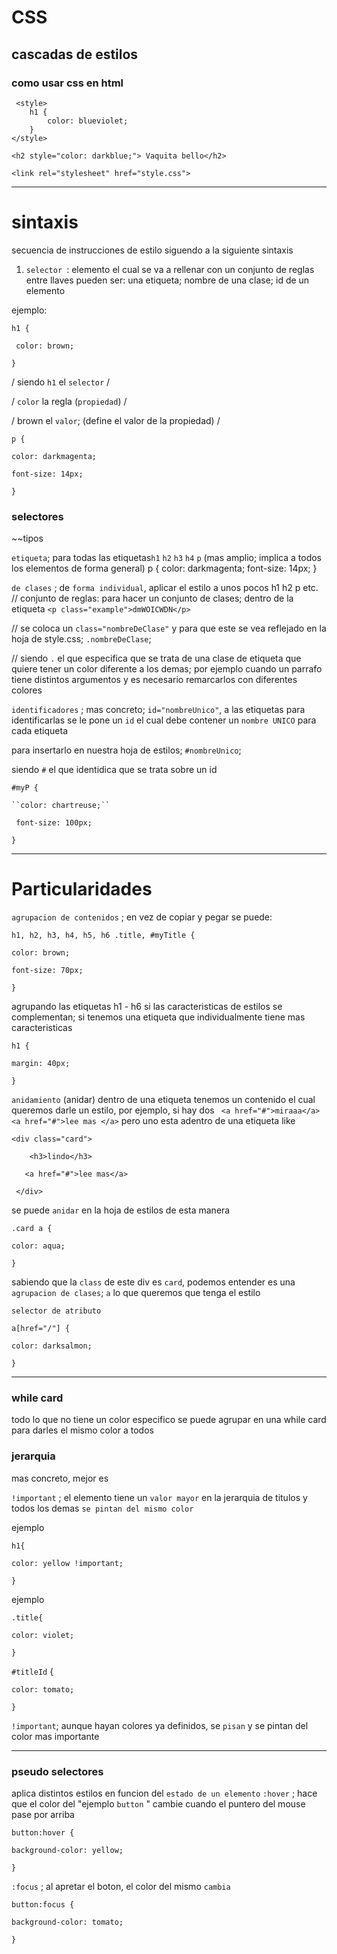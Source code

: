 # CSS

## cascadas de estilos

### como usar css en html 


<!-- EJEMPLO: codigo en css en una hoja HTML; ya no hay atributos es puramente lenguaje css-->
     <style> 
        h1 {
            color: blueviolet;
        }
    </style>
 <!--EJEMPLO: INLINE usa style como ARGUMENTO para darle el diseño a la etiqueta h2-->
    <h2 style="color: darkblue;"> Vaquita bello</h2>

 <!-- vincula css con html-->
    <link rel="stylesheet" href="style.css">

<hr>

# sintaxis
secuencia de instrucciones de estilo siguendo a la siguiente sintaxis


1) ``selector ``: elemento el cual se va a rellenar con un conjunto de reglas entre llaves 
pueden ser: una etiqueta; nombre de una clase; id de un elemento

ejemplo:


``h1 {``

   `` color: brown;``
   
``}``

/ siendo ``h1`` el  ``selector`` /

/ ``color`` la regla (``propiedad``) /

/ brown el ``valor``; (define el valor de la propiedad) /


``p {``

    color: darkmagenta;
    
    font-size: 14px;
    
``}``



### selectores

~~tipos

``etiqueta``; para todas las etiquetas``h1`` ``h2`` ``h3`` ``h4`` ``p`` (mas amplio; implica a todos los elementos de forma general)
p {
    color: darkmagenta;
    font-size: 14px;
}


``de clases`` ; de ``forma individual``, aplicar el estilo a unos pocos h1 h2 p etc.
// conjunto de reglas: para hacer un conjunto de clases; dentro de la etiqueta ``<p class="example">dmWOICWDN</p>``

// se coloca un ``class="nombreDeClase"`` y para que este se vea reflejado en la hoja de style.css; ``.nombreDeClase``;

// siendo ``.`` el que especifica que se trata de una clase de etiqueta que quiere tener un color diferente a los demas; por ejemplo cuando un parrafo tiene distintos argumentos y es necesario remarcarlos con diferentes colores

``identificadores`` ; mas concreto; ``id="nombreUnico"``, a las etiquetas para identificarlas se le pone un ``id`` el cual debe contener un ``nombre UNICO`` para cada etiqueta

para insertarlo en nuestra hoja de estilos; ``#nombreUnico``;

siendo ``#`` el que identidica que se trata sobre un id 

``#myP {``

    ``color: chartreuse;``
    
   `` font-size: 100px;``
   
``}``

<hr>

# Particularidades
``agrupacion de contenidos`` ; en vez de copiar y pegar se puede:

``h1, h2, h3, h4, h5, h6 .title, #myTitle {``

    color: brown;
   
   ``font-size: 70px;``
   
``}``

agrupando las etiquetas h1 - h6 si las caracteristicas de estilos se complementan; si tenemos una etiqueta que individualmente tiene mas caracteristicas 

``h1 {``

    margin: 40px;
    
``}``

``anidamiento`` (anidar)
dentro de una etiqueta tenemos un contenido el cual queremos darle un estilo, por ejemplo, si hay dos 
`` <a href="#">miraaa</a>``  ``<a href="#">lee mas </a>`` pero uno esta adentro de una etiqueta like 

``<div class="card">``
    
        <h3>lindo</h3>
    
       <a href="#">lee mas</a>
 
   `` </div>``
   
se puede ``anidar`` en la hoja de estilos de esta manera

``.card a {``

    color: aqua;
    
``}``

sabiendo que la ``class`` de este div es ``card``, podemos entender es una ``agrupacion de clases``;
``a`` lo que queremos que tenga el estilo

``selector de atributo ``

``a[href="/"] {``

    color: darksalmon;
    
``}``

<hr>

### while card
todo lo que no tiene un color especifico se puede agrupar en una while card para darles el mismo color a todos

### jerarquia
mas concreto, mejor es

``!important`` ; el elemento tiene un ``valor mayor`` en la jerarquia de titulos y todos los demas ``se pintan del mismo color`` 

ejemplo

``h1{``

    color: yellow !important;
    
``}``

ejemplo

``.title{``

    color: violet;

``}``

``#titleId`` {

    color: tomato;
    
``}``

``!important``; aunque hayan colores ya definidos, se ``pisan`` y se pintan del color mas importante
<hr>

### pseudo selectores
aplica distintos estilos en funcion del ``estado de un elemento``
``:hover`` ; hace que el color del "ejemplo ``button`` " cambie cuando el puntero del mouse pase por arriba 

``button:hover {``

    background-color: yellow;
    
``}``

``:focus`` ; al apretar el boton, el color del mismo ``cambia``

``button:focus {``

    background-color: tomato;
    
``}``
